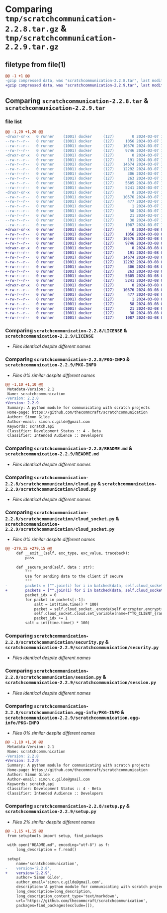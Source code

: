 # Comparing `tmp/scratchcommunication-2.2.8.tar.gz` & `tmp/scratchcommunication-2.2.9.tar.gz`

## filetype from file(1)

```diff
@@ -1 +1 @@
-gzip compressed data, was "scratchcommunication-2.2.8.tar", last modified: Thu Mar  7 17:22:00 2024, max compression
+gzip compressed data, was "scratchcommunication-2.2.9.tar", last modified: Fri Mar  8 09:26:59 2024, max compression
```

## Comparing `scratchcommunication-2.2.8.tar` & `scratchcommunication-2.2.9.tar`

### file list

```diff
@@ -1,20 +1,20 @@
-drwxr-xr-x   0 runner    (1001) docker     (127)        0 2024-03-07 17:22:00.569902 scratchcommunication-2.2.8/
--rw-r--r--   0 runner    (1001) docker     (127)     1056 2024-03-07 17:21:56.000000 scratchcommunication-2.2.8/LICENSE
--rw-r--r--   0 runner    (1001) docker     (127)    10576 2024-03-07 17:22:00.569902 scratchcommunication-2.2.8/PKG-INFO
--rw-r--r--   0 runner    (1001) docker     (127)     9746 2024-03-07 17:21:56.000000 scratchcommunication-2.2.8/README.md
-drwxr-xr-x   0 runner    (1001) docker     (127)        0 2024-03-07 17:22:00.565902 scratchcommunication-2.2.8/scratchcommunication/
--rw-r--r--   0 runner    (1001) docker     (127)      191 2024-03-07 17:21:56.000000 scratchcommunication-2.2.8/scratchcommunication/__init__.py
--rw-r--r--   0 runner    (1001) docker     (127)    14674 2024-03-07 17:21:56.000000 scratchcommunication-2.2.8/scratchcommunication/cloud.py
--rw-r--r--   0 runner    (1001) docker     (127)    12292 2024-03-07 17:21:56.000000 scratchcommunication-2.2.8/scratchcommunication/cloud_socket.py
--rw-r--r--   0 runner    (1001) docker     (127)      306 2024-03-07 17:21:56.000000 scratchcommunication-2.2.8/scratchcommunication/exceptions.py
--rw-r--r--   0 runner    (1001) docker     (127)      263 2024-03-07 17:21:56.000000 scratchcommunication-2.2.8/scratchcommunication/headers.py
--rw-r--r--   0 runner    (1001) docker     (127)     5605 2024-03-07 17:21:56.000000 scratchcommunication-2.2.8/scratchcommunication/security.py
--rw-r--r--   0 runner    (1001) docker     (127)     5241 2024-03-07 17:21:56.000000 scratchcommunication-2.2.8/scratchcommunication/session.py
-drwxr-xr-x   0 runner    (1001) docker     (127)        0 2024-03-07 17:22:00.569902 scratchcommunication-2.2.8/scratchcommunication.egg-info/
--rw-r--r--   0 runner    (1001) docker     (127)    10576 2024-03-07 17:22:00.000000 scratchcommunication-2.2.8/scratchcommunication.egg-info/PKG-INFO
--rw-r--r--   0 runner    (1001) docker     (127)      477 2024-03-07 17:22:00.000000 scratchcommunication-2.2.8/scratchcommunication.egg-info/SOURCES.txt
--rw-r--r--   0 runner    (1001) docker     (127)        1 2024-03-07 17:22:00.000000 scratchcommunication-2.2.8/scratchcommunication.egg-info/dependency_links.txt
--rw-r--r--   0 runner    (1001) docker     (127)       58 2024-03-07 17:22:00.000000 scratchcommunication-2.2.8/scratchcommunication.egg-info/requires.txt
--rw-r--r--   0 runner    (1001) docker     (127)       21 2024-03-07 17:22:00.000000 scratchcommunication-2.2.8/scratchcommunication.egg-info/top_level.txt
--rw-r--r--   0 runner    (1001) docker     (127)       38 2024-03-07 17:22:00.569902 scratchcommunication-2.2.8/setup.cfg
--rw-r--r--   0 runner    (1001) docker     (127)     1087 2024-03-07 17:21:56.000000 scratchcommunication-2.2.8/setup.py
+drwxr-xr-x   0 runner    (1001) docker     (127)        0 2024-03-08 09:26:59.156059 scratchcommunication-2.2.9/
+-rw-r--r--   0 runner    (1001) docker     (127)     1056 2024-03-08 09:26:55.000000 scratchcommunication-2.2.9/LICENSE
+-rw-r--r--   0 runner    (1001) docker     (127)    10576 2024-03-08 09:26:59.156059 scratchcommunication-2.2.9/PKG-INFO
+-rw-r--r--   0 runner    (1001) docker     (127)     9746 2024-03-08 09:26:55.000000 scratchcommunication-2.2.9/README.md
+drwxr-xr-x   0 runner    (1001) docker     (127)        0 2024-03-08 09:26:59.156059 scratchcommunication-2.2.9/scratchcommunication/
+-rw-r--r--   0 runner    (1001) docker     (127)      191 2024-03-08 09:26:55.000000 scratchcommunication-2.2.9/scratchcommunication/__init__.py
+-rw-r--r--   0 runner    (1001) docker     (127)    14674 2024-03-08 09:26:55.000000 scratchcommunication-2.2.9/scratchcommunication/cloud.py
+-rw-r--r--   0 runner    (1001) docker     (127)    12292 2024-03-08 09:26:55.000000 scratchcommunication-2.2.9/scratchcommunication/cloud_socket.py
+-rw-r--r--   0 runner    (1001) docker     (127)      306 2024-03-08 09:26:55.000000 scratchcommunication-2.2.9/scratchcommunication/exceptions.py
+-rw-r--r--   0 runner    (1001) docker     (127)      263 2024-03-08 09:26:55.000000 scratchcommunication-2.2.9/scratchcommunication/headers.py
+-rw-r--r--   0 runner    (1001) docker     (127)     5605 2024-03-08 09:26:55.000000 scratchcommunication-2.2.9/scratchcommunication/security.py
+-rw-r--r--   0 runner    (1001) docker     (127)     5241 2024-03-08 09:26:55.000000 scratchcommunication-2.2.9/scratchcommunication/session.py
+drwxr-xr-x   0 runner    (1001) docker     (127)        0 2024-03-08 09:26:59.156059 scratchcommunication-2.2.9/scratchcommunication.egg-info/
+-rw-r--r--   0 runner    (1001) docker     (127)    10576 2024-03-08 09:26:59.000000 scratchcommunication-2.2.9/scratchcommunication.egg-info/PKG-INFO
+-rw-r--r--   0 runner    (1001) docker     (127)      477 2024-03-08 09:26:59.000000 scratchcommunication-2.2.9/scratchcommunication.egg-info/SOURCES.txt
+-rw-r--r--   0 runner    (1001) docker     (127)        1 2024-03-08 09:26:59.000000 scratchcommunication-2.2.9/scratchcommunication.egg-info/dependency_links.txt
+-rw-r--r--   0 runner    (1001) docker     (127)       58 2024-03-08 09:26:59.000000 scratchcommunication-2.2.9/scratchcommunication.egg-info/requires.txt
+-rw-r--r--   0 runner    (1001) docker     (127)       21 2024-03-08 09:26:59.000000 scratchcommunication-2.2.9/scratchcommunication.egg-info/top_level.txt
+-rw-r--r--   0 runner    (1001) docker     (127)       38 2024-03-08 09:26:59.156059 scratchcommunication-2.2.9/setup.cfg
+-rw-r--r--   0 runner    (1001) docker     (127)     1087 2024-03-08 09:26:55.000000 scratchcommunication-2.2.9/setup.py
```

### Comparing `scratchcommunication-2.2.8/LICENSE` & `scratchcommunication-2.2.9/LICENSE`

 * *Files identical despite different names*

### Comparing `scratchcommunication-2.2.8/PKG-INFO` & `scratchcommunication-2.2.9/PKG-INFO`

 * *Files 0% similar despite different names*

```diff
@@ -1,10 +1,10 @@
 Metadata-Version: 2.1
 Name: scratchcommunication
-Version: 2.2.8
+Version: 2.2.9
 Summary: A python module for communicating with scratch projects
 Home-page: https://github.com/thecommcraft/scratchcommunication
 Author: Simon Gilde
 Author-email: simon.c.gilde@gmail.com
 Keywords: scratch,api
 Classifier: Development Status :: 4 - Beta
 Classifier: Intended Audience :: Developers
```

### Comparing `scratchcommunication-2.2.8/README.md` & `scratchcommunication-2.2.9/README.md`

 * *Files identical despite different names*

### Comparing `scratchcommunication-2.2.8/scratchcommunication/cloud.py` & `scratchcommunication-2.2.9/scratchcommunication/cloud.py`

 * *Files identical despite different names*

### Comparing `scratchcommunication-2.2.8/scratchcommunication/cloud_socket.py` & `scratchcommunication-2.2.9/scratchcommunication/cloud_socket.py`

 * *Files 0% similar despite different names*

```diff
@@ -279,15 +279,15 @@
     def __exit__(self, exc_type, exc_value, traceback):
         pass
     
     def _secure_send(self, data : str):
         """
         Use for sending data to the client if secure
         """
-        packets = ["".join(i) for i in batched(data, self.cloud_socket.packet_size // 2 - 15)]
+        packets = ["".join(i) for i in batched(data, self.cloud_socket.packet_size // 2 - 25)]
         packet_idx = 0
         for packet in packets[:-1]:
             salt = int(time.time() * 100)
             packet = self.cloud_socket._encode(self.encrypter.encrypt(packet, salt=salt))
             self.cloud_socket.cloud.set_variable(name=f"TO_CLIENT_{random.randint(1, 4)}", value=f"-{packet}{str(salt).zfill(15)}.{self.client_id}{packet_idx}")
             packet_idx += 1
         salt = int(time.time() * 100)
```

### Comparing `scratchcommunication-2.2.8/scratchcommunication/security.py` & `scratchcommunication-2.2.9/scratchcommunication/security.py`

 * *Files identical despite different names*

### Comparing `scratchcommunication-2.2.8/scratchcommunication/session.py` & `scratchcommunication-2.2.9/scratchcommunication/session.py`

 * *Files identical despite different names*

### Comparing `scratchcommunication-2.2.8/scratchcommunication.egg-info/PKG-INFO` & `scratchcommunication-2.2.9/scratchcommunication.egg-info/PKG-INFO`

 * *Files 0% similar despite different names*

```diff
@@ -1,10 +1,10 @@
 Metadata-Version: 2.1
 Name: scratchcommunication
-Version: 2.2.8
+Version: 2.2.9
 Summary: A python module for communicating with scratch projects
 Home-page: https://github.com/thecommcraft/scratchcommunication
 Author: Simon Gilde
 Author-email: simon.c.gilde@gmail.com
 Keywords: scratch,api
 Classifier: Development Status :: 4 - Beta
 Classifier: Intended Audience :: Developers
```

### Comparing `scratchcommunication-2.2.8/setup.py` & `scratchcommunication-2.2.9/setup.py`

 * *Files 2% similar despite different names*

```diff
@@ -1,15 +1,15 @@
 from setuptools import setup, find_packages
 
 with open("README.md", encoding="utf-8") as f:
     long_description = f.read()
 
 setup(
     name='scratchcommunication',
-    version='2.2.8',
+    version='2.2.9',
     author='Simon Gilde',
     author_email='simon.c.gilde@gmail.com',
     description='A python module for communicating with scratch projects',
     long_description=long_description,
     long_description_content_type='text/markdown',
     url='https://github.com/thecommcraft/scratchcommunication',
     packages=find_packages(exclude=[]),
```

